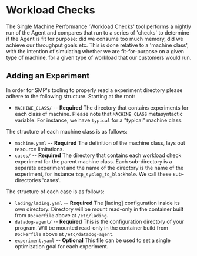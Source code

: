 # Workload Checks

The Single Machine Performance 'Workload Checks' tool performs a nightly run of
the Agent and compares that run to a series of 'checks' to determine if the
Agent is fit for purpose: did we consume too much memory, did we achieve our
throughput goals etc. This is done relative to a 'machine class', with the
intention of simulating whether we are fit-for-purpose on a given type of
machine, for a given type of workload that our customers would run.

## Adding an Experiment

In order for SMP's tooling to properly read a experiment directory please
adhere to the following structure. Starting at the root:

* `MACHINE_CLASS/` -- __Required__ The directory that contains experiments for
  each class of machine. Please note that `MACHINE_CLASS` metasyntactic
  variable. For instance, we have `typical` for a "typical" machine class.

The structure of each machine class is as follows:

* `machine.yaml` -- __Required__ The definition of the machine class, lays out
  resource limitations.
* `cases/` -- __Required__ The directory that contains each workload check
   experiment for the parent machine class.  Each sub-directory is a separate
   experiment and the name of the directory is the name of the experiment, for
   instance `tcp_syslog_to_blackhole`. We call these sub-directories 'cases'.

The structure of each case is as follows:

* `lading/lading.yaml` -- __Required__ The [lading] configuration inside its own
  directory. Directory will be mount read-only in the container built from
  `Dockerfile` above at `/etc/lading`.
* `datadog-agent/` -- __Required__ This is the configuration directory of your
  program. Will be mounted read-only in the container build from `Dockerfile`
  above at `/etc/datadog-agent`.
* `experiment.yaml` -- __Optional__ This file can be used to set a
  single optimization goal for each experiment.
